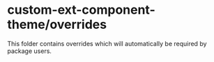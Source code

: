 # custom-ext-component-theme/overrides

This folder contains overrides which will automatically be required by package users.
